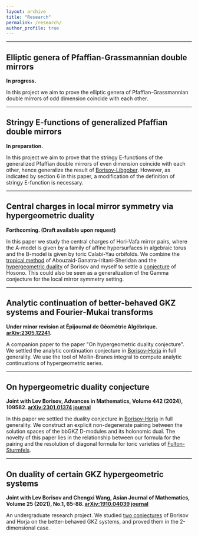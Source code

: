 ```yaml
---
layout: archive
title: "Research"
permalink: /research/
author_profile: true
---
```


***

## Elliptic genera of Pfaffian-Grassmannian double mirrors
**In progress.**

In this project we aim to prove the elliptic genera of Pfaffian-Grassmannian double mirrors of odd dimension coincide with each other.

***

## Stringy E-functions of generalized Pfaffian double mirrors
**In preparation.**

In this project we aim to prove that the stringy E-functions of the generalized Pfaffian double mirrors of even dimension coincide with each other, hence generalize the result of [Borisov-Libgober](https://arxiv.org/abs/1502.03702v2). However, as indicated by section 6 in this paper, a modification of the definition of stringy E-function is necessary.

***

## Central charges in local mirror symmetry via hypergeometric duality 
**Forthcoming. (Draft available upon request)**

In this paper we study the central charges of Hori-Vafa mirror pairs, where the A-model is given by a family of affine hypersurfaces in algebraic torus and the B-model is given by toric Calabi-Yau orbifolds.  We combine the [tropical method](https://arxiv.org/abs/1809.02177) of Abouzaid-Ganatra-Iritani-Sheridan and the [hypergeometric duality](https://arxiv.org/abs/2301.01374) of Borisov and myself to settle a [conjecture](https://arxiv.org/abs/hep-th/0404043) of Hosono. This could also be seen as a generalization of the Gamma conjecture for the local mirror symmetry setting.

***

## Analytic continuation of better-behaved GKZ systems and Fourier-Mukai transforms
**Under minor revision at Épijournal de Géométrie Algébrique. [arXiv:2305.12241](https://arxiv.org/abs/2305.12241).**

A companion paper to the paper "On hypergeometric duality conjecture". We settled the analytic continuation conjecture in [Borisov-Horja](https://arxiv.org/abs/1308.2238) in full generality. We use the tool of Mellin-Branes integral to compute analytic continuations of hypergeometric series.

***

## On hypergeometric duality conjecture
**Joint with Lev Borisov, Advances in Mathematics, Volume 442 (2024), 109582. [arXiv:2301.01374](https://arxiv.org/abs/2301.01374) [journal](https://www.sciencedirect.com/science/article/pii/S0001870824000975)**

In this paper we settled the duality conjecture in [Borisov-Horja](https://arxiv.org/abs/1308.2238) in full generality. We construct an explicit non-degenerate pairing between the solution spaces of the bbGKZ D-modules and its holonomic dual. The novelty of this paper lies in the relationship between our formula for the pairing and the resolution of diagonal formula for toric varieties of [Fulton-Sturmfels](https://arxiv.org/abs/alg-geom/9403002).

***

## On duality of certain GKZ hypergeometric systems
**Joint with Lev Borisov and Chengxi Wang, Asian Journal of Mathematics, Volume 25 (2021), No.1, 65-88. [arXiv:1910.04039](https://arxiv.org/abs/1910.04039) [journal](https://www.intlpress.com/site/pub/pages/journals/items/ajm/content/vols/0025/0001/a005/index.php)**

An undergraduate research project. We studied [two conjectures](https://arxiv.org/abs/1308.2238) of Borisov and Horja on the better-behaved GKZ systems, and proved them in the 2-dimensional case.

